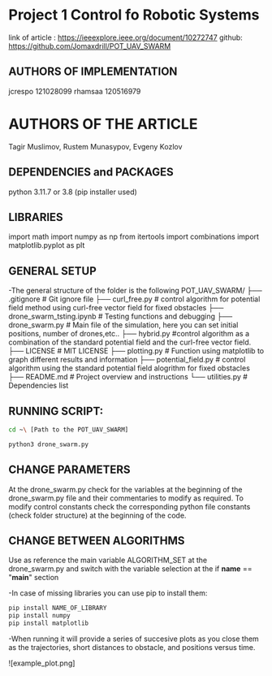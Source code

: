 # Project 1 Control fo Robotic Systems
link of article : https://ieeexplore.ieee.org/document/10272747
github: https://github.com/Jomaxdrill/POT_UAV_SWARM
## AUTHORS OF IMPLEMENTATION
jcrespo 121028099
rhamsaa 120516979

# AUTHORS OF THE ARTICLE
Tagir Muslimov, Rustem Munasypov, Evgeny Kozlov

## DEPENDENCIES and PACKAGES
python 3.11.7 or 3.8
(pip installer used)

## LIBRARIES
import math
import numpy as np
from itertools import combinations
import matplotlib.pyplot as plt

## GENERAL SETUP
-The general structure of the folder is the following
POT_UAV_SWARM/
├── .gitignore         # Git ignore file
├── curl_free.py       # control algorithm for potential field method using curl-free vector field for fixed obstacles
├── drone_swarm_tsting.ipynb # Testing functions and debugging
├── drone_swarm.py     # Main file of the simulation, here you can set initial positions, number of drones,etc..
├── hybrid.py          #control algorithm as a combination of the standard potential field and the curl-free vector field.
├── LICENSE            # MIT LICENSE
├── plotting.py        # Function using matplotlib to graph different results and information
├── potential_field.py # control algorithm using the standard potential field alogrithm for fixed obstacles
├── README.md          # Project overview and instructions
└── utilities.py       # Dependencies list

## RUNNING SCRIPT:
```sh
cd ~\ [Path to the POT_UAV_SWARM]
```

```sh
python3 drone_swarm.py
```

## CHANGE PARAMETERS

At the drone_swarm.py check for the variables at the beginning of the drone_swarm.py file and their commentaries to modify as required.
To modify control constants check the corresponding python file constants (check folder structure) at the beginning of the code.

## CHANGE BETWEEN ALGORITHMS

Use as reference the main variable ALGORITHM_SET at the drone_swarm.py and switch with the variable selection at the if __name__ == "__main__" section


-In case of missing libraries you can use pip to install them:
```sh
pip install NAME_OF_LIBRARY
pip install numpy
pip install matplotlib
```
-When running it will provide a series of succesive plots as you close them as the trajectories, short distances to obstacle, and positions versus time.

![example_plot.png]

